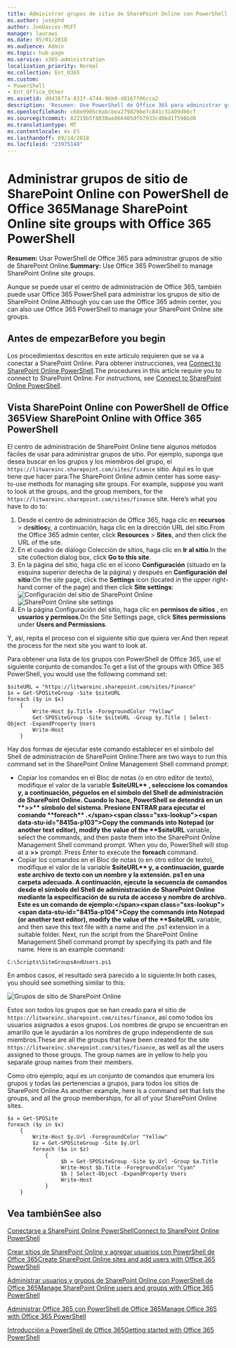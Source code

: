 ```yaml
---
title: Administrar grupos de sitio de SharePoint Online con PowerShell de Office 365
ms.author: josephd
author: JoeDavies-MSFT
manager: laurawi
ms.date: 05/01/2018
ms.audience: Admin
ms.topic: hub-page
ms.service: o365-administration
localization_priority: Normal
ms.collection: Ent_O365
ms.custom:
- PowerShell
- Ent_Office_Other
ms.assetid: d0d3877a-831f-4744-96b0-d8167f06cca2
description: 'Resumen: Use PowerShell de Office 365 para administrar grupos de sitio de SharePoint Online.'
ms.openlocfilehash: c68e0905c0abcbea279829be7c841c31409db6cf
ms.sourcegitcommit: 82219b5f8038ae066405dfb7933c40bd1f598bd0
ms.translationtype: MT
ms.contentlocale: es-ES
ms.lasthandoff: 09/14/2018
ms.locfileid: "23975148"
---
```

# <a name="manage-sharepoint-online-site-groups-with-office-365-powershell"></a><span data-ttu-id="8415a-103">Administrar grupos de sitio de SharePoint Online con PowerShell de Office 365</span><span class="sxs-lookup"><span data-stu-id="8415a-103">Manage SharePoint Online site groups with Office 365 PowerShell</span></span>

 <span data-ttu-id="8415a-104">**Resumen:** Usar PowerShell de Office 365 para administrar grupos de sitio de SharePoint Online.</span><span class="sxs-lookup"><span data-stu-id="8415a-104">**Summary:** Use Office 365 PowerShell to manage SharePoint Online site groups.</span></span>
  
<span data-ttu-id="8415a-105">Aunque se puede usar el centro de administración de Office 365, también puede usar Office 365 PowerShell para administrar los grupos de sitio de SharePoint Online.</span><span class="sxs-lookup"><span data-stu-id="8415a-105">Although you can use the Office 365 admin center, you can also use Office 365 PowerShell to manage your SharePoint Online site groups.</span></span>

## <a name="before-you-begin"></a><span data-ttu-id="8415a-106">Antes de empezar</span><span class="sxs-lookup"><span data-stu-id="8415a-106">Before you begin</span></span>

<span data-ttu-id="8415a-p101">Los procedimientos descritos en este artículo requieren que se va a conectar a SharePoint Online. Para obtener instrucciones, vea [Connect to SharePoint Online PowerShell](https://docs.microsoft.com/en-us/powershell/sharepoint/sharepoint-online/connect-sharepoint-online?view=sharepoint-ps).</span><span class="sxs-lookup"><span data-stu-id="8415a-p101">The procedures in this article require you to connect to SharePoint Online. For instructions, see [Connect to SharePoint Online PowerShell](https://docs.microsoft.com/en-us/powershell/sharepoint/sharepoint-online/connect-sharepoint-online?view=sharepoint-ps).</span></span>

## <a name="view-sharepoint-online-with-office-365-powershell"></a><span data-ttu-id="8415a-109">Vista SharePoint Online con PowerShell de Office 365</span><span class="sxs-lookup"><span data-stu-id="8415a-109">View SharePoint Online with Office 365 PowerShell</span></span>

<span data-ttu-id="8415a-p102">El centro de administración de SharePoint Online tiene algunos métodos fáciles de usar para administrar grupos de sitio. Por ejemplo, suponga que desea buscar en los grupos y los miembros del grupo, el `https://litwareinc.sharepoint.com/sites/finance` sitio. Aquí es lo que tiene que hacer para:</span><span class="sxs-lookup"><span data-stu-id="8415a-p102">The SharePoint Online admin center has some easy-to-use methods for managing site groups. For example, suppose you want to look at the groups, and the group members, for the `https://litwareinc.sharepoint.com/sites/finance` site. Here’s what you have to do to:</span></span>

1. <span data-ttu-id="8415a-113">Desde el centro de administración de Office 365, haga clic en **recursos** > de**sitios**y, a continuación, haga clic en la dirección URL del sitio.</span><span class="sxs-lookup"><span data-stu-id="8415a-113">From the Office 365 admin center, click **Resources** > **Sites**, and then click the URL of the site.</span></span>
2. <span data-ttu-id="8415a-114">En el cuadro de diálogo Colección de sitios, haga clic en **Ir al sitio**.</span><span class="sxs-lookup"><span data-stu-id="8415a-114">In the site collection dialog box, click **Go to this site**.</span></span>
3. <span data-ttu-id="8415a-115">En la página del sitio, haga clic en el icono **Configuración** (situado en la esquina superior derecha de la página) y después en **Configuración del sitio**:</span><span class="sxs-lookup"><span data-stu-id="8415a-115">On the site page, click the **Settings** icon (located in the upper right-hand corner of the page) and then click **Site settings**:</span></span><br/>
<span data-ttu-id="8415a-116">![Configuración del sitio de SharePoint Online](media/spo-site-settings.png)</span><span class="sxs-lookup"><span data-stu-id="8415a-116">![SharePoint Online site settings](media/spo-site-settings.png)</span></span><br/>
4. <span data-ttu-id="8415a-117">En la página Configuración del sitio, haga clic en **permisos de sitios** , en **usuarios y permisos**.</span><span class="sxs-lookup"><span data-stu-id="8415a-117">On the Site Settings page, click **Sites permissions** under **Users and Permissions**.</span></span>

<span data-ttu-id="8415a-118">Y, así, repita el proceso con el siguiente sitio que quiera ver.</span><span class="sxs-lookup"><span data-stu-id="8415a-118">And then repeat the process for the next site you want to look at.</span></span>

<span data-ttu-id="8415a-119">Para obtener una lista de los grupos con PowerShell de Office 365, use el siguiente conjunto de comandos:</span><span class="sxs-lookup"><span data-stu-id="8415a-119">To get a list of the groups with Office 365 PowerShell, you would use the following command set:</span></span>

```
$siteURL = "https://litwareinc.sharepoint.com/sites/finance"
$x = Get-SPOSiteGroup -Site $siteURL
foreach ($y in $x)
    {
        Write-Host $y.Title -ForegroundColor "Yellow"
        Get-SPOSiteGroup -Site $siteURL -Group $y.Title | Select-Object -ExpandProperty Users
        Write-Host
    }
```

<span data-ttu-id="8415a-120">Hay dos formas de ejecutar este comando establecer en el símbolo del Shell de administración de SharePoint Online:</span><span class="sxs-lookup"><span data-stu-id="8415a-120">There are two ways to run this command set in the SharePoint Online Management Shell command prompt:</span></span>

- <span data-ttu-id="8415a-p103">Copiar los comandos en el Bloc de notas (o en otro editor de texto), modifique el valor de la variable **$siteURL** , seleccione los comandos y, a continuación, péguelos en el símbolo del Shell de administración de SharePoint Online. Cuando lo hace, PowerShell se detendrá en un **>>** símbolo del sistema. Presione ENTRAR para ejecutar el comando **foreach** .</span><span class="sxs-lookup"><span data-stu-id="8415a-p103">Copy the commands into Notepad (or another text editor), modify the value of the **$siteURL** variable, select the commands, and then paste them into the SharePoint Online Management Shell command prompt. When you do, PowerShell will stop at a **>>** prompt. Press Enter to execute the **foreach** command.</span></span><br/>
- <span data-ttu-id="8415a-p104">Copiar los comandos en el Bloc de notas (o en otro editor de texto), modifique el valor de la variable **$siteURL** y, a continuación, guarde este archivo de texto con un nombre y la extensión. ps1 en una carpeta adecuada. A continuación, ejecute la secuencia de comandos desde el símbolo del Shell de administración de SharePoint Online mediante la especificación de su ruta de acceso y nombre de archivo. Este es un comando de ejemplo:</span><span class="sxs-lookup"><span data-stu-id="8415a-p104">Copy the commands into Notepad (or another text editor), modify the value of the **$siteURL** variable, and then save this text file with a name and the .ps1 extension in a suitable folder. Next, run the script from the SharePoint Online Management Shell command prompt by specifying its path and file name. Here is an example command:</span></span>

```
C:\Scripts\SiteGroupsAndUsers.ps1
```

<span data-ttu-id="8415a-127">En ambos casos, el resultado será parecido a lo siguiente:</span><span class="sxs-lookup"><span data-stu-id="8415a-127">In both cases, you should see something similar to this:</span></span>

![Grupos de sitio de SharePoint Online](media/SPO-site-groups.png)

<span data-ttu-id="8415a-p105">Estos son todos los grupos que se han creado para el sitio de `https://litwareinc.sharepoint.com/sites/finance`, así como todos los usuarios asignados a esos grupos. Los nombres de grupo se encuentran en amarillo que le ayudarán a los nombres de grupo independiente de sus miembros.</span><span class="sxs-lookup"><span data-stu-id="8415a-p105">These are all the groups that have been created for the site `https://litwareinc.sharepoint.com/sites/finance`, as well as all the users assigned to those groups. The group names are in yellow to help you separate group names from their members.</span></span>

<span data-ttu-id="8415a-131">Como otro ejemplo, aquí es un conjunto de comandos que enumera los grupos y todas las pertenencias a grupos, para todos los sitios de SharePoint Online.</span><span class="sxs-lookup"><span data-stu-id="8415a-131">As another example, here is a command set that lists the groups, and all the group memberships, for all of your SharePoint Online sites.</span></span>

```
$x = Get-SPOSite
foreach ($y in $x)
    {
        Write-Host $y.Url -ForegroundColor "Yellow"
        $z = Get-SPOSiteGroup -Site $y.Url
        foreach ($a in $z)
            {
                 $b = Get-SPOSiteGroup -Site $y.Url -Group $a.Title 
                 Write-Host $b.Title -ForegroundColor "Cyan"
                 $b | Select-Object -ExpandProperty Users
                 Write-Host
            }
    }
```
    
## <a name="see-also"></a><span data-ttu-id="8415a-132">Vea también</span><span class="sxs-lookup"><span data-stu-id="8415a-132">See also</span></span>

[<span data-ttu-id="8415a-133">Conectarse a SharePoint Online PowerShell</span><span class="sxs-lookup"><span data-stu-id="8415a-133">Connect to SharePoint Online PowerShell</span></span>](https://docs.microsoft.com/powershell/sharepoint/sharepoint-online/connect-sharepoint-online?view=sharepoint-ps)

[<span data-ttu-id="8415a-134">Crear sitios de SharePoint Online y agregar usuarios con PowerShell de Office 365</span><span class="sxs-lookup"><span data-stu-id="8415a-134">Create SharePoint Online sites and add users with Office 365 PowerShell</span></span>](create-sharepoint-sites-and-add-users-with-powershell.md)

[<span data-ttu-id="8415a-135">Administrar usuarios y grupos de SharePoint Online con PowerShell de Office 365</span><span class="sxs-lookup"><span data-stu-id="8415a-135">Manage SharePoint Online users and groups with Office 365 PowerShell</span></span>](manage-sharepoint-users-and-groups-with-powershell.md)

[<span data-ttu-id="8415a-136">Administrar Office 365 con PowerShell de Office 365</span><span class="sxs-lookup"><span data-stu-id="8415a-136">Manage Office 365 with Office 365 PowerShell</span></span>](manage-office-365-with-office-365-powershell.md)
  
[<span data-ttu-id="8415a-137">Introducción a PowerShell de Office 365</span><span class="sxs-lookup"><span data-stu-id="8415a-137">Getting started with Office 365 PowerShell</span></span>](getting-started-with-office-365-powershell.md)

